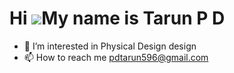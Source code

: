 Hi ![](https://user-images.githubusercontent.com/18350557/176309783-0785949b-9127-417c-8b55-ab5a4333674e.gif)My name is Tarun P D
======================================================================================================================================
- 👀 I’m interested in Physical Design design
- 📫 How to reach me pdtarun596@gmail.com

<!---
Tarun1947/Tarun1947 is a ✨ special ✨ repository because its `README.md` (this file) appears on your GitHub profile.
You can click the Preview link to take a look at your changes.
--->
